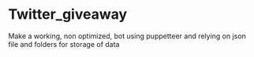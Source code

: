 # Twitter_giveaway
Make a working, non optimized, bot using puppetteer and relying on json file and folders for storage of data

